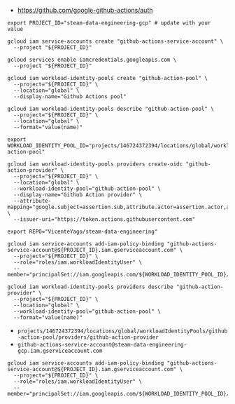 
- https://github.com/google-github-actions/auth

```{bash}
export PROJECT_ID="steam-data-engineering-gcp" # update with your value

gcloud iam service-accounts create "github-actions-service-account" \
  --project "${PROJECT_ID}"

gcloud services enable iamcredentials.googleapis.com \
  --project "${PROJECT_ID}"
  
gcloud iam workload-identity-pools create "github-action-pool" \
  --project="${PROJECT_ID}" \
  --location="global" \
  --display-name="Github Actions pool"
  
gcloud iam workload-identity-pools describe "github-action-pool" \
  --project="${PROJECT_ID}" \
  --location="global" \
  --format="value(name)"
```

```{bash}
export WORKLOAD_IDENTITY_POOL_ID="projects/146724372394/locations/global/workloadIdentityPools/github-action-pool"
```

```{bash}
gcloud iam workload-identity-pools providers create-oidc "github-action-provider" \
  --project="${PROJECT_ID}" \
  --location="global" \
  --workload-identity-pool="github-action-pool" \
  --display-name="Github Action provider" \
  --attribute-mapping="google.subject=assertion.sub,attribute.actor=assertion.actor,attribute.repository=assertion.repository" \
  --issuer-uri="https://token.actions.githubusercontent.com"
```

```{bash}
export REPO="VicenteYago/steam-data-engineering" 
```

```{bash}
gcloud iam service-accounts add-iam-policy-binding "github-actions-service-account@${PROJECT_ID}.iam.gserviceaccount.com" \
  --project="${PROJECT_ID}" \
  --role="roles/iam.workloadIdentityUser" \
  --member="principalSet://iam.googleapis.com/${WORKLOAD_IDENTITY_POOL_ID}/attribute.repository/${REPO}"
```


```{bash}
gcloud iam workload-identity-pools providers describe "github-action-provider" \
  --project="${PROJECT_ID}" \
  --location="global" \
  --workload-identity-pool="github-action-pool" \
  --format="value(name)"
```

* `projects/146724372394/locations/global/workloadIdentityPools/github-action-pool/providers/github-action-provider`
* `github-actions-service-account@steam-data-engineering-gcp.iam.gserviceaccount.com`



```{bash}
gcloud iam service-accounts add-iam-policy-binding "github-actions-service-account@${PROJECT_ID}.iam.gserviceaccount.com" \
  --project="${PROJECT_ID}" \
  --role="roles/iam.workloadIdentityUser" \
  --member="principalSet://iam.googleapis.com/${WORKLOAD_IDENTITY_POOL_ID}/attribute.repository/${REPO}"
```


